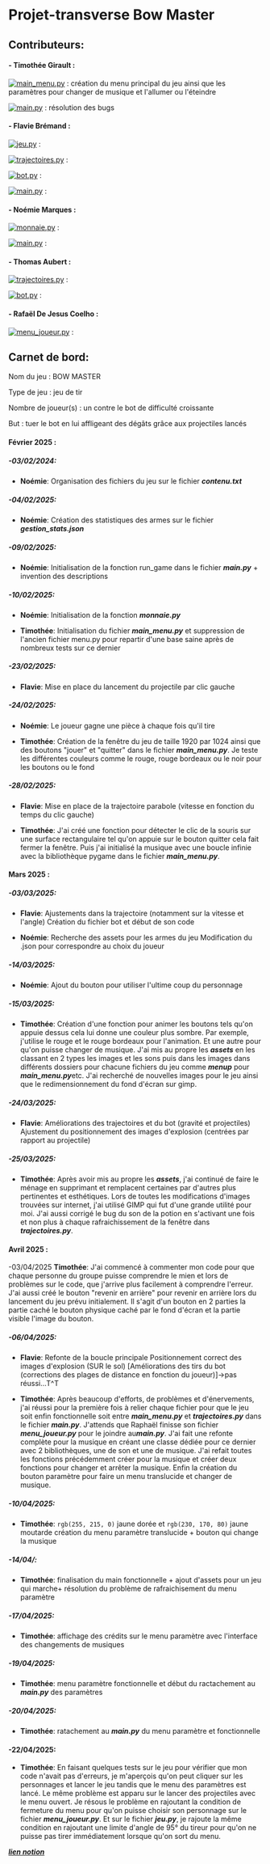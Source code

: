 # Projet-transverse Bow Master [](https://github.com/Elfvelour/Projet-transverse/blob/main/assets/images/menup/logo.png)

## Contributeurs:

#### - Timothée Girault :

[![main_menu.py](https://img.shields.io/badge/main_menu-blue)](main_menu.py) : création du menu principal du jeu ainsi que les paramètres pour changer de musique et l'allumer ou l'éteindre

[![main.py](https://img.shields.io/badge/main-red)](main.py) : résolution des bugs

#### - Flavie Brémand :

[![jeu.py](https://img.shields.io/badge/jeu-green)](jeu.py) :

[![trajectoires.py](https://img.shields.io/badge/trajectoire.py-green)](trajectoires.py) :

[![bot.py](https://img.shields.io/badge/jeu-green)](bot.py) :

[![main.py](https://img.shields.io/badge/main-red)](main.py) :

#### - Noémie Marques :

[![monnaie.py](https://img.shields.io/badge/monnaie-purple)](monnaie.py) :

[![main.py](https://img.shields.io/badge/main-red)](main.py) :

#### - Thomas Aubert :

[![trajectoires.py](https://img.shields.io/badge/trajectoire.py-green)](trajectoires.py) :

[![bot.py](https://img.shields.io/badge/bot-green)](bot.py) :


#### - Rafaël De Jesus Coelho :

[![menu_joueur.py](https://img.shields.io/badge/menu_joueur-blue)](menu_joueur.py) :

## Carnet de bord:

Nom du jeu : BOW MASTER

Type de jeu : jeu de tir

Nombre de joueur(s) : un contre le bot de difficulté croissante

But : tuer le bot en lui affligeant des dégâts grâce aux projectiles lancés

#### Février 2025 :

##### -03/02/2024:
- __Noémie__: Organisation des fichiers du jeu sur le fichier ***contenu.txt***

##### -04/02/2025:
- __Noémie__: Création des statistiques des armes sur le fichier ***gestion_stats.json***

##### -09/02/2025:
- __Noémie__: Initialisation de la fonction run_game dans le fichier ***main.py*** + invention des descriptions

##### -10/02/2025:
- __Noémie__: Initialisation de la fonction ***monnaie.py***


- __Timothée__: Initialisation du fichier ***main_menu.py*** et suppression de l'ancien fichier menu.py pour repartir 
d'une base saine après de nombreux tests sur ce dernier

##### -23/02/2025:
- __Flavie__: Mise en place du lancement du projectile par clic gauche

##### -24/02/2025:
- __Noémie__: Le joueur gagne une pièce à chaque fois qu'il tire


- __Timothée__: Création de la fenêtre du jeu de taille 1920 par 1024 ainsi que des boutons "jouer" et "quitter"
dans le fichier ***main_menu.py***. Je teste les différentes couleurs comme le rouge, rouge bordeaux ou le noir pour les boutons 
ou le fond

##### -28/02/2025:
- __Flavie__: Mise en place de la trajectoire parabole (vitesse en fonction du temps du clic gauche)


- __Timothée__: J'ai créé une fonction pour détecter le clic de la souris sur une surface rectangulaire tel qu'on appuie sur 
le bouton quitter cela fait fermer la fenêtre. Puis j'ai initialisé la musique avec une boucle infinie avec la bibliothèque pygame 
dans le fichier ***main_menu.py***.

#### Mars 2025 :

##### -03/03/2025:
- __Flavie__: Ajustements dans la trajectoire (notamment sur la vitesse et l'angle)
                      Création du fichier bot et début de son code


- __Noémie__: Recherche des assets pour les armes du jeu
                      Modification du .json pour correspondre au choix du joueur

##### -14/03/2025:
- __Noémie__: Ajout du bouton pour utiliser l'ultime coup du personnage 

##### -15/03/2025:
- __Timothée__: Création d'une fonction pour animer les boutons tels qu'on appuie dessus cela lui donne une couleur plus sombre.
Par exemple, j'utilise le rouge et le rouge bordeaux pour l'animation. Et une autre pour qu'on puisse changer de musique. J'ai mis
au propre les ***assets*** en les classant en 2 types les images et les sons puis dans les images dans différents dossiers pour chacune
fichiers du jeu comme ***menup*** pour ***main_menu.py***etc. J'ai recherché de nouvelles images pour le jeu ainsi que 
le redimensionnement du fond d'écran sur gimp.

##### -24/03/2025:
- __Flavie__: Améliorations des trajectoires et du bot (gravité et projectiles)
                    Ajustement du positionnement des images d'explosion (centrées par rapport au projectile)

##### -25/03/2025:
- __Timothée__: Après avoir mis au propre les ***assets***, j'ai continué de faire le ménage en supprimant et remplacent 
certaines par d'autres plus pertinentes et esthétiques. Lors de toutes les modifications d'images trouvées sur internet, j'ai utilisé
GIMP qui fut d'une grande utilité pour moi. J'ai aussi corrigé le bug du son de la potion en s'activant une fois
et non plus à chaque rafraichissement de la fenêtre dans ***trajectoires.py***.

#### Avril 2025 :

-03/04/2025 __Timothée__: J'ai commencé à commenter mon code pour que chaque personne du groupe puisse comprendre le mien
et lors de problèmes sur le code, que j'arrive plus facilement à comprendre l'erreur. J'ai aussi créé le bouton "revenir en arrière" pour
revenir en arrière lors du lancement du jeu prévu initialement. Il s'agit d'un bouton en 2 parties la partie caché le bouton physique
caché par le fond d'écran et la partie visible l'image du bouton.
##### -06/04/2025:

- __Flavie__: Refonte de la boucle principale
                    Positionnement correct des images d'explosion (SUR le sol)
                    [Améliorations des tirs du bot (corrections des plages de distance en fonction du joueur)]->pas réussi...T^T


- __Timothée__: Après beaucoup d'efforts, de problèmes et d'énervements, j'ai réussi pour la première fois à relier chaque fichier pour
que le jeu soit enfin fonctionnelle soit entre ***main_menu.py*** et ***trajectoires.py*** dans le fichier ***main.py***. J'attends que 
Raphaël finisse son fichier ***menu_joueur.py*** pour le joindre au***main.py***. J'ai fait une refonte complète pour la musique en créant
une classe dédiée pour ce dernier avec 2 bibliothèques, une de son et une de musique. J'ai refait toutes les fonctions précédemment créer pour la musique
et créer deux fonctions pour changer et arrêter la musique. Enfin la création du bouton paramètre pour faire un menu translucide et changer de musique.


##### -10/04/2025:
- __Timothée__: `rgb(255, 215, 0)` jaune dorée et `rgb(230, 170, 80)` jaune moutarde
création du menu paramètre translucide + bouton qui change la musique

##### -14/04/:
- __Timothée__: finalisation du main fonctionnelle + ajout d'assets pour un jeu qui marche+ résolution du problème de rafraichisement du menu paramètre

##### -17/04/2025:
- __Timothée__: affichage des crédits sur le menu paramètre avec l'interface des changements de musiques

##### -19/04/2025:
- __Timothée__: menu paramètre fonctionnelle et début du ractachement au ***main.py*** des paramètres

##### -20/04/2025:
- __Timothée__: ratachement au ***main.py*** du menu paramètre et fonctionnelle
#### -22/04/2025:
- __Timothée__: En faisant quelques tests sur le jeu pour vérifier que mon code n'avait pas d'erreurs, je m'aperçois qu'on peut cliquer 
sur les personnages et lancer le jeu tandis que le menu des paramètres est lancé. Le même problème est apparu sur le lancer des projectiles avec le menu ouvert.
Je résous le problème en rajoutant la condition de fermeture du menu pour qu'on puisse choisir son personnage sur le fichier ***menu_joueur.py***.
Et sur le fichier ***jeu.py***, je rajoute la même condition en rajoutant une limite d'angle de 95° du tireur pour qu'on ne puisse pas tirer immédiatement
lorsque qu'on sort du menu.

[***lien notion***](https://www.notion.so/Projet-Transverse-Equipe-A8-18f30068216c806396a2f057d07e91ca?pvs=4)
